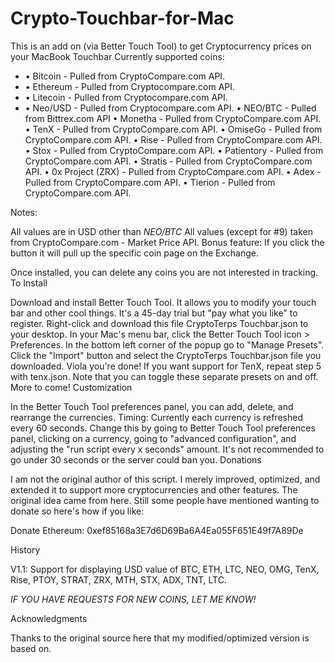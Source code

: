 # Crypto-Touchbar-for-Mac
This is an add on (via Better Touch Tool) to get Cryptocurrency prices on your MacBook Touchbar
Currently supported coins:

- •  Bitcoin - Pulled from CryptoCompare.com API.
- •  Ethereum - Pulled from Cryptocompare.com API.
- •  Litecoin - Pulled from Cryptocompare.com API.
- •  Neo/USD - Pulled from Cryptocompare.com API.
•  NEO/BTC - Pulled from Bittrex.com API
•  Monetha - Pulled from CryptoCompare.com API.
•  TenX - Pulled from CryptoCompare.com API. 
•  OmiseGo - Pulled from CryptoCompare.com API. 
•  Rise - Pulled from CryptoCompare.com API.
•  Stox - Pulled from CryptoCompare.com API.
•  Patientory - Pulled from CryptoCompare.com API.
•  Stratis - Pulled from CryptoCompare.com API.
•  0x Project (ZRX) - Pulled from CryptoCompare.com API.
•  Adex - Pulled from CryptoCompare.com API.
•  Tierion - Pulled from CryptoCompare.com API. 


Notes:

All values are in USD other than *NEO/BTC*
All values (except for #9) taken from CryptoCompare.com - Market Price API. 
Bonus feature: If you click the button it will pull up the specific coin page on the Exchange.


Once installed, you can delete any coins you are not interested in tracking.
To Install

Download and install Better Touch Tool. It allows you to modify your touch bar and other cool things. It's a 45-day trial but "pay what you like" to register.
Right-click and download this file CryptoTerps Touchbar.json to your desktop.
In your Mac's menu bar, click the Better Touch Tool icon > Preferences.
In the bottom left corner of the popup go to "Manage Presets".
Click the "Import" button and select the CryptoTerps Touchbar.json file you downloaded. Viola you're done!
If you want support for TenX, repeat step 5 with tenx.json. Note that you can toggle these separate presets on and off. More to come!
Customization

In the Better Touch Tool preferences panel, you can add, delete, and rearrange the currencies.
Timing: Currently each currency is refreshed every 60 seconds. Change this by going to Better Touch Tool preferences panel, clicking on a currency, going to "advanced configuration", and adjusting the "run script every x seconds" amount. It's not recommended to go under 30 seconds or the server could ban you.
Donations

I am not the original author of this script. I merely improved, optimized, and extended it to support more cryptocurrencies and other features. The original idea came from here. Still some people have mentioned wanting to donate so here's how if you like:

Donate Ethereum: 0xef85168a3E7d6D69Ba6A4Ea055F651E49f7A89De

History

V1.1: Support for displaying USD value of BTC, ETH, LTC, NEO, OMG, TenX, Rise, PTOY, STRAT, ZRX, MTH, STX, ADX, TNT, LTC.

*IF YOU HAVE REQUESTS FOR NEW COINS, LET ME KNOW!* 

Acknowledgments

Thanks to the original source here that my modified/optimized version is based on.

